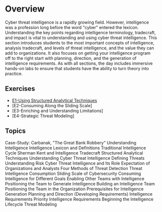 # Overview

Cyber threat intelligence is a rapidly growing field. However, intelligence was a profession long before the word "cyber" entered the lexicon. Understanding the key points regarding intelligence terminology, tradecraft, and impact is vital to understanding and using cyber threat intelligence. This section introduces students to the most important concepts of intelligence, analysis tradecraft, and levels of threat intelligence, and the value they can add to organizations. It also focuses on getting your intelligence program off to the right start with planning, direction, and the generation of intelligence requirements. As with all sections, the day includes immersive hands-on labs to ensure that students have the ability to turn theory into practice.

## Exercises

* [E1-Using Structured Analytical Techniques](https://github.com/WeaveryHeavy/Threat-Intelligence-Tradecraft/blob/master/1%20Cyber%20Threat%20Intelligence%20and%20Requirements/Exercises/E1-Using%20Structured%20Analytical%20Techniques.md)
* [E2-Consuming Along the Sliding Scale]
* [E3-Enriching and Understanding Limitations]
* [E4-Strategic Threat Modeling]


## Topics

Case-Study: Carbanak, "The Great Bank Robbery"
Understanding Intelligence
Intelligence Lexicon and Definitions
Traditional Intelligence Cycle
Sherman Kent and Intelligence Tradecraft
Structured Analytical Techniques
Understanding Cyber Threat Intelligence
Defining Threats
Understanding Risk
Cyber Threat Intelligence and Its Role
Expectation of Organizations and Analysts
Four Methods of Threat Detection
Threat Intelligence Consumption
Sliding Scale of Cybersecurity
Consuming Intelligence for Different Goals
Enabling Other Teams with Intelligence
Positioning the Team to Generate Intelligence
Building an Intelligence Team
Positioning the Team in the Organization
Prerequisites for Intelligence Generation
Planning and Direction (Developing Requirements)
Intelligence Requirements
Priority Intelligence Requirements
Beginning the Intelligence Lifecycle
Threat Modeling
